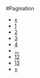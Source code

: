 #Pagination

<ul class="pagination">
    <li class="arrow unavailable"><a href="">&laquo;</a></li>
    <li class="current"><a href="">1</a></li>
    <li><a href="">2</a></li>
    <li><a href="">3</a></li>
    <li><a href="">4</a></li>
    <li class="unavailable"><a href="">&hellip;</a></li>
    <li><a href="">12</a></li>
    <li><a href="">13</a></li>
    <li class="arrow"><a href="">&raquo;</a></li>
</ul>